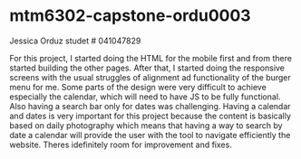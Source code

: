 # mtm6302-capstone-ordu0003

Jessica Orduz
studet # 041047829


For this project, I started doing the HTML for the mobile first and from there started building the other pages. After that, I started doing the responsive screens with the usual struggles of alignment ad functionality of the burger menu for me. Some parts of the design were very difficult to achieve especially the calendar, which will need to have JS to be fully functional. Also having a search bar only for dates was challenging. Having a calendar and dates is very important for this project because the content is basically based on daily photography which means that having a way to search by date a calendar will provide the user with the tool to navigate efficiently the website. Theres idefinitely room for improvement and fixes.
